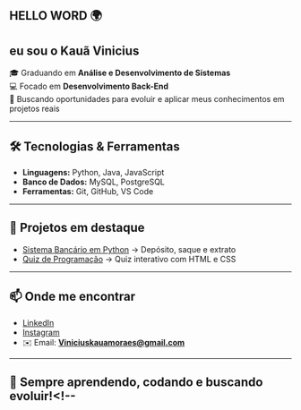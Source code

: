 ## HELLO WORD 🌍
## eu sou o Kauã Vinicius  

🎓 Graduando em **Análise e Desenvolvimento de Sistemas**  
💻 Focado em **Desenvolvimento Back-End**  
🚀 Buscando oportunidades para evoluir e aplicar meus conhecimentos em projetos reais  

---

## 🛠️ Tecnologias & Ferramentas
- **Linguagens:** Python, Java, JavaScript  
- **Banco de Dados:** MySQL, PostgreSQL  
- **Ferramentas:** Git, GitHub, VS Code  

---

## 📌 Projetos em destaque
- [Sistema Bancário em Python](https://github.com/kaua-moraes/sistema_bancario.py) → Depósito, saque e extrato  
- [Quiz de Programação](https://github.com/kaua-moraes/Meu-site) → Quiz interativo com HTML e CSS  

---

## 📫 Onde me encontrar
- [LinkedIn](www.linkedin.com/in/kauã-vinícius-de-moraes-gonçalves)  
- [Instagram](https://www.instagram.com/kaua_code?igsh=amk4d3prenRpeGpq)  
- ✉️ Email: **Viniciuskauamoraes@gmail.com**  

---

## 🚀 Sempre aprendendo, codando e buscando evoluir!<!--

